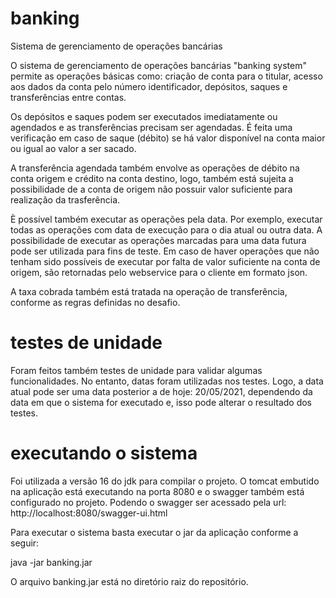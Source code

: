 # banking
Sistema de gerenciamento de operações bancárias

O sistema de gerenciamento de operações bancárias "banking system" permite as operações básicas como: criação de conta para o titular, acesso aos dados da conta pelo número identificador, depósitos, saques e transferências entre contas.

Os depósitos e saques podem ser executados imediatamente ou agendados e as transferências precisam ser agendadas. É feita uma verificação em caso de saque (débito) se há valor disponível na conta maior ou igual ao valor a ser sacado.

A transferência agendada também envolve as operações de débito na conta origem e crédito na conta destino, logo, também está sujeita a possibilidade de a conta de origem não possuir valor suficiente para realização da trasferência.

È possível também executar as operações pela data. Por exemplo, executar todas as operações com data de execução para o dia atual ou outra data. A possibilidade de executar as operações marcadas para uma data futura pode ser utilizada para fins de teste. Em caso de haver operações que não tenham sido possíveis de executar por falta de valor suficiente na conta de origem, são retornadas pelo webservice para o cliente em formato json.

A taxa cobrada também está tratada na operação de transferência, conforme as regras definidas no desafio.

# testes de unidade

Foram feitos também testes de unidade para validar algumas funcionalidades. No entanto, datas foram utilizadas nos testes. Logo, a data atual pode ser uma data posterior a de hoje: 20/05/2021, dependendo da data em que o sistema for executado e, isso pode alterar o resultado dos testes.

# executando o sistema

Foi utilizada a versão 16 do jdk para compilar o projeto. O tomcat embutido na aplicação está executando na porta 8080 e o swagger também está configurado no projeto. Podendo o swagger ser acessado pela url: http://localhost:8080/swagger-ui.html

Para executar o sistema basta executar o jar da aplicação conforme a seguir:

java -jar banking.jar

O arquivo banking.jar está no diretório raiz do repositório.
